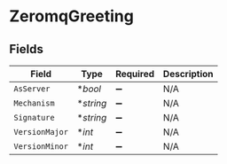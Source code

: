 # ZeromqGreeting


## Fields

| Field              | Type               | Required           | Description        |
| ------------------ | ------------------ | ------------------ | ------------------ |
| `AsServer`         | **bool*            | :heavy_minus_sign: | N/A                |
| `Mechanism`        | **string*          | :heavy_minus_sign: | N/A                |
| `Signature`        | **string*          | :heavy_minus_sign: | N/A                |
| `VersionMajor`     | **int*             | :heavy_minus_sign: | N/A                |
| `VersionMinor`     | **int*             | :heavy_minus_sign: | N/A                |